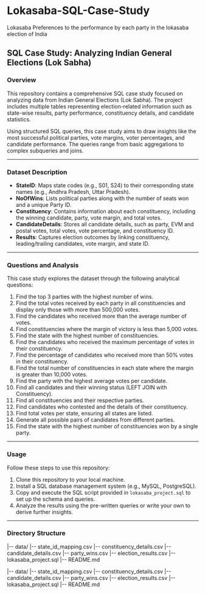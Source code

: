 # Lokasaba-SQL-Case-Study
Lokasaba Preferences to the performance by each party in the lokasaba election of India

## SQL Case Study: Analyzing Indian General Elections (Lok Sabha)

### Overview
This repository contains a comprehensive SQL case study focused on analyzing data from Indian General Elections (Lok Sabha). The project includes multiple tables representing election-related information such as state-wise results, party performance, constituency details, and candidate statistics.

Using structured SQL queries, this case study aims to draw insights like the most successful political parties, vote margins, voter percentages, and candidate performance. The queries range from basic aggregations to complex subqueries and joins.

---

### Dataset Description

- **StateID**: Maps state codes (e.g., S01, S24) to their corresponding state names (e.g., Andhra Pradesh, Uttar Pradesh).
- **NoOfWins**: Lists political parties along with the number of seats won and a unique Party ID.
- **Constituency**: Contains information about each constituency, including the winning candidate, party, vote margin, and total votes.
- **CandidateDetails**: Stores all candidate details, such as party, EVM and postal votes, total votes, vote percentage, and constituency ID.
- **Results**: Captures election outcomes by linking constituency, leading/trailing candidates, vote margin, and state ID.

---

### Questions and Analysis

This case study explores the dataset through the following analytical questions:

1. Find the top 3 parties with the highest number of wins.
2. Find the total votes received by each party in all constituencies and display only those with more than 500,000 votes.
3. Find the candidates who received more than the average number of votes.
4. Find constituencies where the margin of victory is less than 5,000 votes.
5. Find the state with the highest number of constituencies.
6. Find the candidates who received the maximum percentage of votes in their constituency.
7. Find the percentage of candidates who received more than 50% votes in their constituency.
8. Find the total number of constituencies in each state where the margin is greater than 10,000 votes.
9. Find the party with the highest average votes per candidate.
10. Find all candidates and their winning status (LEFT JOIN with Constituency).
11. Find all constituencies and their respective parties.
12. Find candidates who contested and the details of their constituency.
13. Find total votes per state, ensuring all states are listed.
14. Generate all possible pairs of candidates from different parties.
15. Find the state with the highest number of constituencies won by a single party.

---

### Usage

Follow these steps to use this repository:

1. Clone this repository to your local machine.
2. Install a SQL database management system (e.g., MySQL, PostgreSQL).
3. Copy and execute the SQL script provided in `lokasaba_project.sql` to set up the schema and queries.
4. Analyze the results using the pre-written queries or write your own to derive further insights.

---

### Directory Structure

|-- data/ |-- state_id_mapping.csv |-- constituency_details.csv |-- candidate_details.csv |-- party_wins.csv |-- election_results.csv |-- lokasaba_project.sql |-- README.md

|-- data/ |-- state_id_mapping.csv |-- constituency_details.csv |-- candidate_details.csv |-- party_wins.csv |-- election_results.csv |-- lokasaba_project.sql |-- README.md
